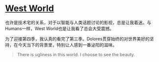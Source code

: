 # [West World](https://github.com/gnimg/gitblog/issues/23)

也许是技术宅的关系，对于以智能与人类话题讨论的影视，总是让我着迷。与Humans一样，West World也是让我看了总会大受震撼。

为了迎接第四季，我认真的看完了第三季。Dolores贯穿始终的对世界美好的坚持，在今天当下的背景里，特别让人感到一番泌阳的滋味。

> There is ugliness in this world. I choose to see the beauty.
